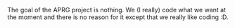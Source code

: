 The goal of the APRG project is nothing. 
We (I really) code what we want at the moment and there is no reason for it except that we really like coding :D.
